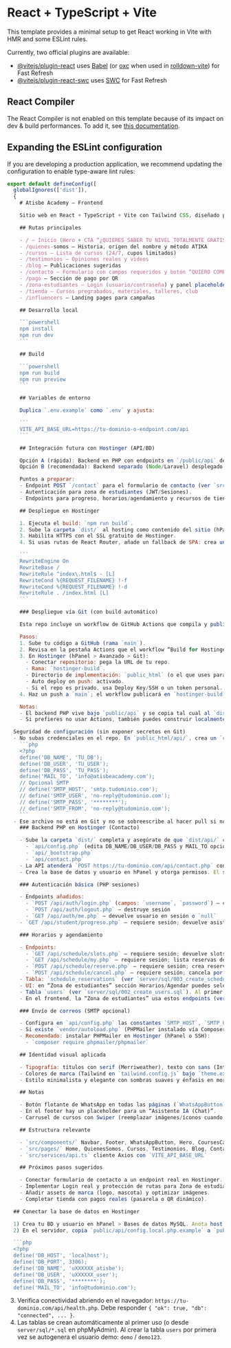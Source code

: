 # React + TypeScript + Vite

This template provides a minimal setup to get React working in Vite with HMR and some ESLint rules.

Currently, two official plugins are available:

- [@vitejs/plugin-react](https://github.com/vitejs/vite-plugin-react/blob/main/packages/plugin-react) uses [Babel](https://babeljs.io/) (or [oxc](https://oxc.rs) when used in [rolldown-vite](https://vite.dev/guide/rolldown)) for Fast Refresh
- [@vitejs/plugin-react-swc](https://github.com/vitejs/vite-plugin-react/blob/main/packages/plugin-react-swc) uses [SWC](https://swc.rs/) for Fast Refresh

## React Compiler

The React Compiler is not enabled on this template because of its impact on dev & build performances. To add it, see [this documentation](https://react.dev/learn/react-compiler/installation).

## Expanding the ESLint configuration

If you are developing a production application, we recommend updating the configuration to enable type-aware lint rules:

```js
export default defineConfig([
  globalIgnores(['dist']),
  {
    # Atisbe Academy — Frontend

    Sitio web en React + TypeScript + Vite con Tailwind CSS, diseñado para ser minimalista, elegante y totalmente responsivo. Marca aplicada con paleta: morado (#791EBA), rosa (#C89AB2), fondo marfil (#FFFEF1), amarillo (#FFF810), ámbar (#FDBB0F), más verde y negro.

    ## Rutas principales

    - / — Inicio (Hero + CTA “¿QUIERES SABER TU NIVEL TOTALMENTE GRATIS?”, carrusel de cursos, testimonios, blog, pago QR)
    - /quienes-somos — Historia, origen del nombre y método ATIKA
    - /cursos — Lista de cursos (24/7, cupos limitados)
    - /testimonios — Opiniones reales y videos
    - /blog — Publicaciones sugeridas
    - /contacto — Formulario con campos requeridos y botón “QUIERO COMENZAR”
    - /pago — Sección de pago por QR
    - /zona-estudiantes — Login (usuario/contraseña) y panel placeholder (progreso, horarios, mascota MCER)
    - /tienda — Cursos pregrabados, materiales, talleres, club
    - /influencers — Landing pages para campañas

    ## Desarrollo local

    ```powershell
    npm install
    npm run dev
    ```

    ## Build

    ```powershell
    npm run build
    npm run preview
    ```

    ## Variables de entorno

    Duplica `.env.example` como `.env` y ajusta:

    ```
    VITE_API_BASE_URL=https://tu-dominio-o-endpoint.com/api
    ```

    ## Integración futura con Hostinger (API/BD)

    Opción A (rápida): Backend en PHP con endpoints en `/public/api` dentro del hosting y consumo desde `VITE_API_BASE_URL`.
    Opción B (recomendada): Backend separado (Node/Laravel) desplegado en Hostinger o Vercel/Render, y el frontend apunta a ese dominio/API.

    Puntos a preparar:
    - Endpoint POST `/contact` para el formulario de contacto (ver `src/services/api.ts`).
    - Autenticación para zona de estudiantes (JWT/Sesiones). 
    - Endpoints para progreso, horarios/agendamiento y recursos de tienda.

    ## Despliegue en Hostinger

    1. Ejecuta el build: `npm run build`.
    2. Sube la carpeta `dist/` al hosting como contenido del sitio (hPanel > Administrador de archivos > dominio > public_html).
    3. Habilita HTTPS con el SSL gratuito de Hostinger.
    4. Si usas rutas de React Router, añade un fallback de SPA: crea un `.htaccess` en `public_html` con:

    ```
    RewriteEngine On
    RewriteBase /
    RewriteRule ^index\.html$ - [L]
    RewriteCond %{REQUEST_FILENAME} !-f
    RewriteCond %{REQUEST_FILENAME} !-d
    RewriteRule . /index.html [L]
    ```

    ### Despliegue vía Git (con build automático)

    Esta repo incluye un workflow de GitHub Actions que compila y publica `dist/` en la rama `hostinger-build`.

    Pasos:
    1. Sube tu código a GitHub (rama `main`).
    2. Revisa en la pestaña Actions que el workflow “Build for Hostinger” corra y cree la rama `hostinger-build`.
    3. En Hostinger (hPanel > Avanzado > Git):
      - Conectar repositorio: pega la URL de tu repo.
      - Rama: `hostinger-build`.
      - Directorio de implementación: `public_html` (o el que uses para el sitio).
      - Auto deploy on push: activado.
      - Si el repo es privado, usa Deploy Key/SSH o un token personal.
    4. Haz un push a `main`; el workflow publicará en `hostinger-build` y Hostinger hará pull automático a `public_html`.

    Notas:
    - El backend PHP vive bajo `public/api` y se copia tal cual al `dist/` durante el build.
    - Si prefieres no usar Actions, también puedes construir localmente (`npm run build`) y subir `dist/` manualmente o mantener una rama separada con los archivos compilados.

  Seguridad de configuración (sin exponer secretos en Git)
  - No subas credenciales en el repo. En `public_html/api/`, crea un `config.local.php` con:
    ```php
    <?php
    define('DB_NAME', 'TU_DB');
    define('DB_USER', 'TU_USER');
    define('DB_PASS', 'TU_PASS');
    define('MAIL_TO', 'info@atisbeacademy.com');
    // Opcional SMTP
    // define('SMTP_HOST', 'smtp.tudominio.com');
    // define('SMTP_USER', 'no-reply@tudominio.com');
    // define('SMTP_PASS', '********');
    // define('SMTP_FROM', 'no-reply@tudominio.com');
    ```
  - Ese archivo no está en Git y no se sobreescribe al hacer pull si no lo versionas; el `config.php` del repo lo incluye automáticamente si existe.
    ### Backend PHP en Hostinger (Contacto)

    - Sube la carpeta `dist/` completa y asegúrate de que `dist/api/` contiene:
      - `api/config.php` (edita DB_NAME/DB_USER/DB_PASS y MAIL_TO opcional)
      - `api/_bootstrap.php`
      - `api/contact.php`
    - La API atenderá `POST https://tu-dominio.com/api/contact.php` con JSON del formulario.
    - Crea la base de datos y usuario en hPanel y otorga permisos. El schema se crea automáticamente al primer POST, o puedes ejecutar `server/sql/001_create_contacts.sql` desde phpMyAdmin.

    ### Autenticación básica (PHP sesiones)

    - Endpoints añadidos:
      - `POST /api/auth/login.php` (campos: `username`, `password`) — crea sesión
      - `POST /api/auth/logout.php` — destruye sesión
      - `GET /api/auth/me.php` — devuelve usuario en sesión o `null`
    - `GET /api/student/progreso.php` — requiere sesión; devuelve asistencia, notas, nivel MCER y observaciones.

    ### Horarios y agendamiento

    - Endpoints:
      - `GET /api/schedule/slots.php` — requiere sesión; devuelve slots sugeridos próximos 14 días.
      - `GET /api/schedule/my.php` — requiere sesión; lista reservas del usuario.
      - `POST /api/schedule/reserve.php` — requiere sesión; crea reserva. Body: `{ datetime, tipo, modalidad, notas? }` (datetime en ISO 8601).
      - `POST /api/schedule/cancel.php` — requiere sesión; cancela por `id`.
    - Tabla: `schedule_reservations` (ver `server/sql/003_create_schedule.sql`).
    - UI: en “Zona de estudiantes” sección Horarios/Agendar puedes seleccionar un slot, tipo, modalidad y reservar; además ver y cancelar tus reservas.
    - Tabla `users` (ver `server/sql/002_create_users.sql`). Al primer login, si la tabla está vacía se crea un usuario demo: `demo` / `demo123`.
    - En el frontend, la “Zona de estudiantes” usa estos endpoints (ver `src/pages/ZonaEstudiantes.tsx`).

    ### Envío de correos (SMTP opcional)

    - Configura en `api/config.php` las constantes `SMTP_HOST`, `SMTP_USER`, `SMTP_PASS`, `SMTP_FROM`, etc.
    - Si existe `vendor/autoload.php` (PHPMailer instalado vía Composer), se usará SMTP; si no, hace fallback a `mail()`.
    - Recomendado: instalar PHPMailer en Hostinger (hPanel o SSH):
      - `composer require phpmailer/phpmailer`

    ## Identidad visual aplicada

    - Tipografía: títulos con serif (Merriweather), texto con sans (Inter).
    - Colores de marca (Tailwind en `tailwind.config.js` bajo `theme.extend.colors.brand`).
    - Estilo minimalista y elegante con sombras suaves y énfasis en morado/amarillos.

    ## Notas

    - Botón flotante de WhatsApp en todas las páginas (`WhatsAppButton`).
    - En el footer hay un placeholder para un “Asistente IA (Chat)”.
    - Carrusel de cursos con Swiper (reemplazar imágenes/íconos cuando estén disponibles).

    ## Estructura relevante

    - `src/components/` Navbar, Footer, WhatsAppButton, Hero, CoursesCarousel
    - `src/pages/` Home, QuienesSomos, Cursos, Testimonios, Blog, Contacto, Pago, ZonaEstudiantes, Tienda, Influencers
    - `src/services/api.ts` cliente Axios con `VITE_API_BASE_URL`

    ## Próximos pasos sugeridos

    - Conectar formulario de contacto a un endpoint real en Hostinger.
    - Implementar Login real y protección de rutas para Zona de estudiantes.
    - Añadir assets de marca (logo, mascota) y optimizar imágenes.
    - Completar tienda con pagos reales (pasarela o QR dinámico).

  ## Conectar la base de datos en Hostinger

  1) Crea tu BD y usuario en hPanel > Bases de datos MySQL. Anota host (normalmente `localhost`), puerto (3306), nombre de BD y usuario (suelen tener prefijo).
  2) En el servidor, copia `public/api/config.local.php.example` a `public_html/api/config.local.php` y rellena:

  ```php
  <?php
  define('DB_HOST', 'localhost');
  define('DB_PORT', 3306);
  define('DB_NAME', 'uXXXXXX_atisbe');
  define('DB_USER', 'uXXXXXX_user');
  define('DB_PASS', '********');
  define('MAIL_TO', 'info@tudominio.com');
  ```

  3) Verifica conectividad abriendo en el navegador: `https://tu-dominio.com/api/health.php`. Debe responder `{ "ok": true, "db": "connected", ... }`.
  4) Las tablas se crean automáticamente al primer uso (o desde `server/sql/*.sql` en phpMyAdmin). Al crear la tabla `users` por primera vez se autogenera el usuario demo: `demo` / `demo123`.
